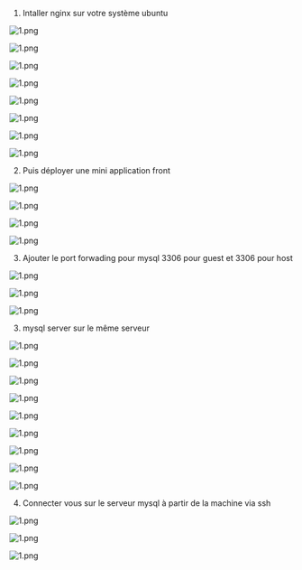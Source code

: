 1. Intaller nginx sur votre système ubuntu

![1.png](https://gitlab.com/elaeti/tplinux_tp2/-/raw/main/1.1.png)

![1.png](https://gitlab.com/elaeti/tplinux_tp2/-/raw/main/1.png)

![1.png](https://gitlab.com/elaeti/tplinux_tp2/-/raw/main/2.png)

![1.png](https://gitlab.com/elaeti/tplinux_tp2/-/raw/main/3.png)

![1.png](https://gitlab.com/elaeti/tplinux_tp2/-/raw/main/28.png)

![1.png](https://gitlab.com/elaeti/tplinux_tp2/-/raw/main/29.png)

![1.png](https://gitlab.com/elaeti/tplinux_tp2/-/raw/main/30.png)

![1.png](https://gitlab.com/elaeti/tplinux_tp2/-/raw/main/31.png)


2. Puis déployer une mini application front

![1.png](https://gitlab.com/elaeti/tplinux_tp2/-/raw/main/4.png)

![1.png](https://gitlab.com/elaeti/tplinux_tp2/-/raw/main/5.png)

![1.png](https://gitlab.com/elaeti/tplinux_tp2/-/raw/main/6.png)

![1.png](https://gitlab.com/elaeti/tplinux_tp2/-/raw/main/32.png)


3. Ajouter le port forwading pour mysql 3306 pour guest et 3306 pour host 

![1.png](https://gitlab.com/elaeti/tplinux_tp2/-/raw/main/7.png)

![1.png](https://gitlab.com/elaeti/tplinux_tp2/-/raw/main/8.png)

![1.png](https://gitlab.com/elaeti/tplinux_tp2/-/raw/main/9.png)

3. mysql server sur le même serveur

![1.png](https://gitlab.com/elaeti/tplinux_tp2/-/raw/main/10.png)

![1.png](https://gitlab.com/elaeti/tplinux_tp2/-/raw/main/11.png)

![1.png](https://gitlab.com/elaeti/tplinux_tp2/-/raw/main/12.png)

![1.png](https://gitlab.com/elaeti/tplinux_tp2/-/raw/main/13.png)

![1.png](https://gitlab.com/elaeti/tplinux_tp2/-/raw/main/14.png)

![1.png](https://gitlab.com/elaeti/tplinux_tp2/-/raw/main/15.png)

![1.png](https://gitlab.com/elaeti/tplinux_tp2/-/raw/main/16.png)

![1.png](https://gitlab.com/elaeti/tplinux_tp2/-/raw/main/17.png)

![1.png](https://gitlab.com/elaeti/tplinux_tp2/-/raw/main/18.png)


4. Connecter vous sur le serveur mysql à partir de la machine via ssh

![1.png](https://gitlab.com/elaeti/tplinux_tp2/-/raw/main/19.png)

![1.png](https://gitlab.com/elaeti/tplinux_tp2/-/raw/main/20.png)

![1.png](https://gitlab.com/elaeti/tplinux_tp2/-/raw/main/21.png)




